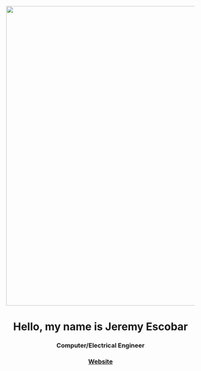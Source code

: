<p align="center">
  <img src="https://www.springboard.com/blog/wp-content/uploads/2019/07/sb-blog-programming.png" width="800">
</p>


<h1 align="center">Hello, my name is Jeremy Escobar</h1>
<h3 align="center">Computer/Electrical Engineer </> </h3>

<h3 align="center"><a href="https://jge162.github.io/">Website</a></h3>
